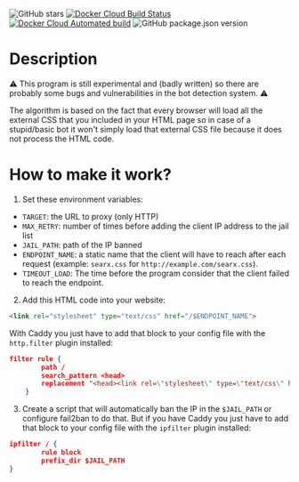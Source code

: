 ![GitHub stars](https://img.shields.io/github/stars/unixfox/antibot-proxy.svg?style=social) [![Docker Cloud Build Status](https://img.shields.io/docker/cloud/build/unixfox/antibot-proxy.svg)](https://hub.docker.com/r/unixfox/antibot-proxy) [![Docker Cloud Automated build](https://img.shields.io/docker/cloud/automated/unixfox/antibot-proxy.svg)](https://hub.docker.com/r/unixfox/antibot-proxy) ![GitHub package.json version](https://img.shields.io/github/package-json/v/unixfox/antibot-proxy.svg)
# Description
:warning: This program is still experimental and (badly written) so there are probably some bugs and vulnerabilities in the bot detection system. :warning:

The algorithm is based on the fact that every browser will load all the external CSS that you included in your HTML page so in case of a stupid/basic bot it won't simply load that external CSS file because it does not process the HTML code.

# How to make it work?
1. Set these environment variables:
- `TARGET`: the URL to proxy (only HTTP)
- `MAX_RETRY`: number of times before adding the client IP address to the jail list
- `JAIL_PATH`: path of the IP banned
- `ENDPOINT_NAME`: a static name that the client will have to reach after each request (example: `searx.css` for `http://example.com/searx.css`).
- `TIMEOUT_LOAD`: The time before the program consider that the client failed to reach the endpoint.
2. Add this HTML code into your website:
````HTML
<link rel="stylesheet" type="text/css" href="/$ENDPOINT_NAME">
````
With Caddy you just have to add that block to your config file with the `http.filter` plugin installed:
````JSON
filter rule {
		path /
		search_pattern <head>
		replacement "<head><link rel=\"stylesheet\" type=\"text/css\" href=\"/searx.css\">"
	}
````
3. Create a script that will automatically ban the IP in the `$JAIL_PATH` or configure fail2ban to do that.
But if you have Caddy you just have to add that block to your config file with the `ipfilter` plugin installed:
````JSON
ipfilter / {
		rule block
		prefix_dir $JAIL_PATH
}
````